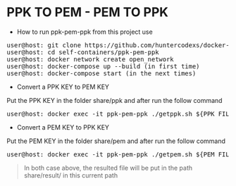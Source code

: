 # PPK TO PEM - PEM TO PPK

- How to run ppk-pem-ppk from this project use

<pre>
user@host: git clone https://github.com/huntercodexs/docker-series.git .
user@host: cd self-containers/ppk-pem-ppk
user@host: docker network create open_network
user@host: docker-compose up --build (in first time)
user@host: docker-compose start (in the next times)
</pre>

- Convert a PPK KEY to PEM KEY

Put the PPK KEY in the folder share/ppk and after run the follow command

<pre>
user@host: docker exec -it ppk-pem-ppk ./getppk.sh ${PPK_FILENAME}
</pre>

- Convert a PEM KEY to PPK KEY

Put the PEM KEY in the folder share/pem and after run the follow command

<pre>
user@host: docker exec -it ppk-pem-ppk ./getpem.sh ${PEM_FILENAME}
</pre>

> In both case above, the resulted file will be put in the path share/result/ in this current path
